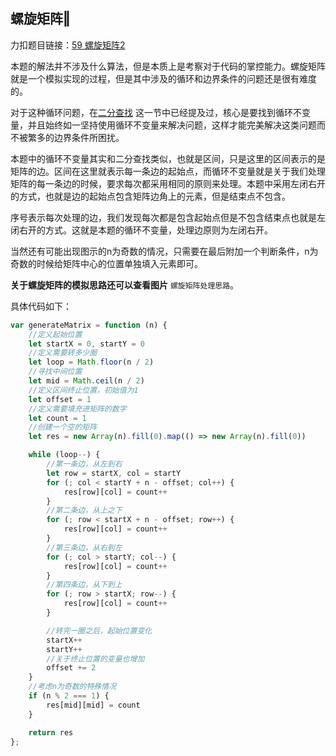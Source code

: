 ## 螺旋矩阵‖

力扣题目链接：[59 螺旋矩阵2](https://leetcode.cn/problems/spiral-matrix-ii/)

本题的解法并不涉及什么算法，但是本质上是考察对于代码的掌控能力。螺旋矩阵就是一个模拟实现的过程，但是其中涉及的循环和边界条件的问题还是很有难度的。

对于这种循环问题，在[二分查找](https://github.com/griki4/JavaScript-Algorithm/blob/master/%E7%AE%97%E6%B3%95%E7%AC%94%E8%AE%B0/%E6%95%B0%E7%BB%84/2.%E4%BA%8C%E5%88%86%E6%9F%A5%E6%89%BE.md) 这一节中已经提及过，核心是要找到循环不变量，并且始终如一坚持使用循环不变量来解决问题，这样才能完美解决这类问题而不被繁多的边界条件所困扰。

本题中的循环不变量其实和二分查找类似，也就是区间，只是这里的区间表示的是矩阵的边。区间在这里就表示每一条边的起始点，而循环不变量就是关于我们处理矩阵的每一条边的时候，要求每次都采用相同的原则来处理。本题中采用左闭右开的方式，也就是边的起始点包含矩阵边角上的元素，但是结束点不包含。



序号表示每次处理的边，我们发现每次都是包含起始点但是不包含结束点也就是左闭右开的方式。这就是本题的循环不变量，处理边原则为左闭右开。

当然还有可能出现图示的n为奇数的情况，只需要在最后附加一个判断条件，n为奇数的时候给矩阵中心的位置单独填入元素即可。

**关于螺旋矩阵的模拟思路还可以查看图片** `螺旋矩阵处理思路`。

具体代码如下：

```javascript
var generateMatrix = function (n) {
    //定义起始位置
    let startX = 0, startY = 0
    //定义需要转多少圈
    let loop = Math.floor(n / 2)
    //寻找中间位置
    let mid = Math.ceil(n / 2)
    //定义区间终止位置，初始值为1
    let offset = 1
    //定义需要填充进矩阵的数字
    let count = 1
    //创建一个空的矩阵
    let res = new Array(n).fill(0).map(() => new Array(n).fill(0))

    while (loop--) {
        //第一条边，从左到右
        let row = startX, col = startY
        for (; col < startY + n - offset; col++) {
            res[row][col] = count++
        }
        //第二条边，从上之下
        for (; row < startX + n - offset; row++) {
            res[row][col] = count++
        }
        //第三条边，从右到左
        for (; col > startY; col--) {
            res[row][col] = count++
        }
        //第四条边，从下到上
        for (; row > startX; row--) {
            res[row][col] = count++
        }

        //转完一圈之后，起始位置变化
        startX++
        startY++
        //关于终止位置的变量也增加
        offset += 2
    }
    //考虑n为奇数的特殊情况
    if (n % 2 === 1) {
        res[mid][mid] = count
    }

    return res
};
```

